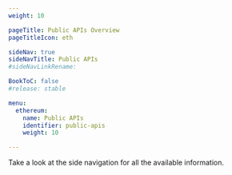 ```yaml
---
weight: 10

pageTitle: Public APIs Overview
pageTitleIcon: eth

sideNav: true
sideNavTitle: Public APIs
#sideNavLinkRename: 

BookToC: false
#release: stable

menu:
  ethereum:
    name: Public APIs
    identifier: public-apis
    weight: 10

---
```


<!-- TODO: Build page using sidenav content - auto-generate? -->

Take a look at the side navigation for all the available information.
